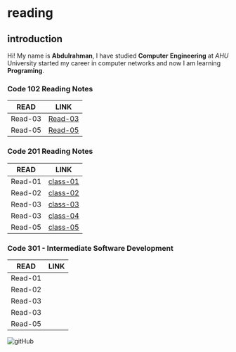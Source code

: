 # reading

## introduction

Hi! My name is **Abdulrahman**, I have studied **Computer** **Engineering** at _AHU_ University started my career in computer networks and now I am learning **Programing**.

### Code 102 Reading Notes

| READ | LINK |
| --- | --- |
| Read-03 | [Read-03](https://abdulrahman-19.github.io/reading-notes/read-03) |
| Read-05 | [Read-05](https://abdulrahman-19.github.io/reading-notes/read-05) |

### Code 201 Reading Notes

| READ | LINK |
| --- | --- |
| Read-01 | [class-01](https://abdulrahman-19.github.io/reading-notes/class-01) |
| Read-02 | [class-02](https://abdulrahman-19.github.io/reading-notes/class-02) |
| Read-03 | [class-03](https://abdulrahman-19.github.io/reading-notes/class-03) |
| Read-03 | [class-04](https://abdulrahman-19.github.io/reading-notes/class-04) |
| Read-05 | [class-05](https://abdulrahman-19.github.io/reading-notes/class-05) |

### Code 301 - Intermediate Software Development

| READ | LINK |
| --- | --- |
| Read-01 |  |
| Read-02 |  |
| Read-03 |  |
| Read-03 |  |
| Read-05 |  |

![gitHub](https://github.githubassets.com/images/modules/open_graph/github-mark.png)
